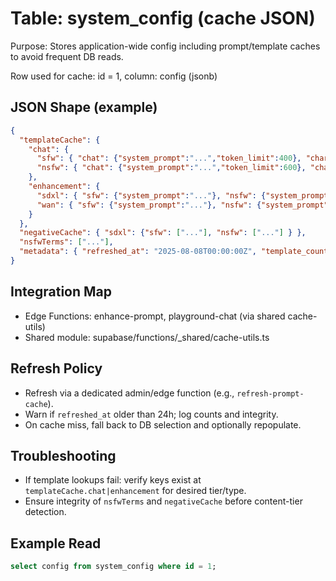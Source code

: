 # Table: system_config (cache JSON)

Purpose: Stores application-wide config including prompt/template caches to avoid frequent DB reads.

Row used for cache: id = 1, column: config (jsonb)

## JSON Shape (example)
```json
{
  "templateCache": {
    "chat": {
      "sfw": { "chat": {"system_prompt":"...","token_limit":400}, "character_roleplay": {"system_prompt":"..."} },
      "nsfw": { "chat": {"system_prompt":"...","token_limit":600}, "character_roleplay": {"system_prompt":"..."} }
    },
    "enhancement": {
      "sdxl": { "sfw": {"system_prompt":"..."}, "nsfw": {"system_prompt":"..."} },
      "wan": { "sfw": {"system_prompt":"..."}, "nsfw": {"system_prompt":"..."} }
    }
  },
  "negativeCache": { "sdxl": {"sfw": ["..."], "nsfw": ["..."] } },
  "nsfwTerms": ["..."],
  "metadata": { "refreshed_at": "2025-08-08T00:00:00Z", "template_count": 12, "negative_prompt_count": 5, "cache_version": "v1", "integrity_hash": "..." }
}
```

## Integration Map
- Edge Functions: enhance-prompt, playground-chat (via shared cache-utils)
- Shared module: supabase/functions/_shared/cache-utils.ts

## Refresh Policy
- Refresh via a dedicated admin/edge function (e.g., `refresh-prompt-cache`).
- Warn if `refreshed_at` older than 24h; log counts and integrity.
- On cache miss, fall back to DB selection and optionally repopulate.

## Troubleshooting
- If template lookups fail: verify keys exist at `templateCache.chat|enhancement` for desired tier/type.
- Ensure integrity of `nsfwTerms` and `negativeCache` before content-tier detection.

## Example Read
```sql
select config from system_config where id = 1;
```

